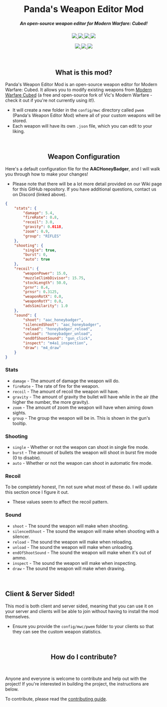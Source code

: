 <h1 align="center">Panda's Weapon Editor Mod</h1>

<h5 align="center">An open-source weapon editor for Modern Warfare: Cubed!</h5>

<p align="center">
  <a href="https://modrinth.com/mod/modern-warfare-cubed">
    <img src="https://cdn.jsdelivr.net/npm/@intergrav/devins-badges@3/assets/cozy/available/modrinth_vector.svg">
  </a>

  <a href="https://www.curseforge.com/minecraft/mc-mods/modern-warfare-cubed">
    <img src="https://cdn.jsdelivr.net/npm/@intergrav/devins-badges@3/assets/cozy/available/curseforge_vector.svg">
  </a>

  <a href="https://patreon.com/ModernWarfareCubed">
    <img src="https://cdn.jsdelivr.net/npm/@intergrav/devins-badges@3/assets/cozy/donate/patreon-plural_vector.svg"/>
  </a>

  <a href="https://discord.gg/k5WPk93K7b">
    <img src="https://cdn.jsdelivr.net/npm/@intergrav/devins-badges@3/assets/cozy/social/discord-plural_vector.svg">
  </a>
</p>

<p align="center">
  <a href="https://adoptium.net/temurin/releases/?version=8">
    <img src="https://cdn.jsdelivr.net/npm/@intergrav/devins-badges@3/assets/cozy/built-with/java8_vector.svg"/>
  </a>

  <a href="https://gradle.org/">
    <img src="https://cdn.jsdelivr.net/npm/@intergrav/devins-badges@3/assets/cozy/built-with/gradle_vector.svg"/>
  </a>

  <a href="http://files.minecraftforge.net/maven/net/minecraftforge/forge/index_1.12.2.html">
    <img src="https://cdn.jsdelivr.net/npm/@intergrav/devins-badges@3/assets/cozy/supported/forge_vector.svg"/>
  </a>
</p>

<br>

<h2 align="center">What is this mod?</h2>

Panda's Weapon Editor Mod is an open-source weapon editor for Modern Warfare: Cubed. It allows you to modify existing weapons from [Modern Warfare Cubed](https://github.com/Paneedah/Modern-Warfare-Cubed/) (a free and open-source fork of Vic's Modern Warfare - check it out if you're not currently using it!).

- It will create a new folder in the `config/mwc` directory called `pwem` (Panda's Weapon Editor Mod) where all of your custom weapons will be stored.
- Each weapon will have its own `.json` file, which you can edit to your liking.

<br>

<h2 align="center">Weapon Configuration</h2>

Here's a default configuration file for the **AACHoneyBadger**, and I will walk you through how to make your changes!
- Please note that there will be a lot more detail provided on our Wiki page for this GitHub repository. If you have additional questions, contact us on Discord (linked above).

```json
{
    "stats": {
        "damage": 5.4,
        "fireRate": 0.8,
        "recoil": 3.0,
        "gravity": 0.0118,
        "zoom": 0.9,
        "group": "RIFLES"
    },
    "shooting": {
        "single": true,
        "burst": 0,
        "auto": true
    },
    "recoil": {
        "weaponPower": 15.0,
        "muzzleClimbDivisor": 15.75,
        "stockLength": 50.0,
        "prnr": 0.4,
        "prnsr": 0.3125,
        "weaponRotX": 0.0,
        "weaponRotY": 0.0,
        "adsSimilarity": 1.0
    },
    "sound": {
        "shoot": "aac_honeybadger",
        "silencedShoot": "aac_honeybadger",
        "reload": "honeybadger_reload",
        "unload": "honeybadger_unload",
        "endOfShootSound": "gun_click",
        "inspect": "m4a1_inspection",
        "draw": "m4_draw"
    }
}
```

### Stats
- `damage` - The amount of damage the weapon will do.
- `fireRate` - The rate of fire for the weapon.
- `recoil` - The amount of recoil the weapon will have.
- `gravity` - The amount of gravity the bullet will have while in the air (the higher the number, the more gravity).
- `zoom` - The amount of zoom the weapon will have when aiming down sights.
- `group` - The group the weapon will be in. This is shown in the gun's tooltip.

### Shooting
- `single` - Whether or not the weapon can shoot in single fire mode.
- `burst` - The amount of bullets the weapon will shoot in burst fire mode (0 to disable).
- `auto` - Whether or not the weapon can shoot in automatic fire mode.

### Recoil
To be completely honest, I'm not sure what most of these do. I will update this section once I figure it out.
- These values seem to affect the recoil pattern.

### Sound
- `shoot` - The sound the weapon will make when shooting.
- `silencedShoot` - The sound the weapon will make when shooting with a silencer.
- `reload` - The sound the weapon will make when reloading.
- `unload` - The sound the weapon will make when unloading.
- `endOfShootSound` - The sound the weapon will make when it's out of ammo.
- `inspect` - The sound the weapon will make when inspecting.
- `draw` - The sound the weapon will make when drawing.

<br>

## Client & Server Sided!
This mod is both client and server sided, meaning that you can use it on your server and clients will be able to join without having to install the mod themselves.
- Ensure you provide the `config/mwc/pwem` folder to your clients so that they can see the custom weapon statistics.

<br>

<h2 align="center">How do I contribute?</h2>

<br>

Anyone and everyone is welcome to contribute and help out with the project! If you're interested in building the project, the instructions are below.

To contribute, please read the [contributing guide](https://github.com/Paneedah/Modern-Warfare-Cubed/blob/master/CONTRIBUTING.md).

<br>

